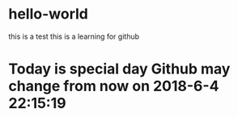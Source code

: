 # hello-world
this is a test
this is a learning for github
# Today is special day  Github may change from now on 2018-6-4 22:15:19
